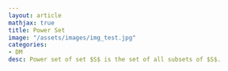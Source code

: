 ```yaml
---
layout: article
mathjax: true
title: Power Set
image: "/assets/images/img_test.jpg"
categories:
- DM
desc: Power set of set $S$ is the set of all subsets of $S$.

































































































































































































































































































































































 
imagealt: 
---
```


Power set of set $S$ is the set of all subsets of $S$.

































































































































































































































































































































































It is denoted as $P(S)$.


































































































































































































































































































































































If the [Cardinality]({% post_url 2020-07-09-cardinality %}) of set $S$ is n. Then size of power set will be $2^n$.

































































































































































































































































































































































